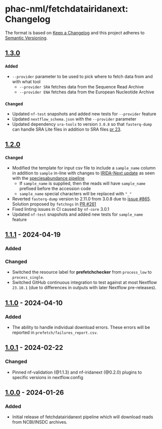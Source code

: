 # phac-nml/fetchdatairidanext: Changelog

The format is based on [Keep a Changelog](https://keepachangelog.com/en/1.0.0/)
and this project adheres to [Semantic Versioning](https://semver.org/spec/v2.0.0.html).

## [1.3.0]

### `Added`

- `--provider` parameter to be used to pick where to fetch data from and with what tool
  - `--provider SRA` fetches data from the Sequence Read Archive
  - `--provider ENA` fetches data from the European Nucleotide Archive

### `Changed`

- Updated `nf-test` snapshots and added new tests for `--provider` feature
- Updated `nextflow_schema.json` with the `--provider` parameter
- Updated dependency `sra-tools` to version `3.0.8` so that `fasterq-dump` can handle SRA Lite files in addition to SRA files [pr 23](https://keepachangelog.com/en/1.0.0/).

## [1.2.0]

### `Changed`

- Modified the template for input csv file to include a `sample_name` column in addition to `sample` in-line with changes to [IRIDA-Next update] as seen with the [speciesabundance pipeline]
  - If `sample_name` is supplied, then the reads will have `sample_name` prefixed before the accession code
  - `sample_name` special characters will be replaced with `"_"`
- Reverted `fasterq-dump` version to 2.11.0 from 3.0.8 due to [issue #865]. Solution proposed by `fetchngs` in [PR #261]
- Fixed linting issues in CI caused by `nf-core` 3.0.1
- Updated `nf-test` snapshots and added new tests for `sample_name` feature

[irida-next update]: https://github.com/phac-nml/irida-next/pull/678
[speciesabundance pipeline]: https://github.com/phac-nml/speciesabundance/pull/24
[issue #865]: https://github.com/ncbi/sra-tools/issues/865
[pr #261]: https://github.com/nf-core/fetchngs/pull/261

## [1.1.1] - 2024-04-19

### Added

### Changed

- Switched the resource label for **prefetchchecker** from `process_low` to `process_single`.
- Switched GitHub continuous integration to test against at most Nextflow `23.10.1` (due to differences in outputs with later Nextflow pre-releases).

## [1.1.0] - 2024-04-10

### Added

- The ability to handle individual download errors. These errors will be reported in `prefetch/failures_report.csv`.

## [1.0.1] - 2024-02-22

### Changed

- Pinned nf-validation (@1.1.3) and nf-iridanext (@0.2.0) plugins to specific versions in nextflow.config

## [1.0.0] - 2024-01-26

### Added

- Initial release of fetchdatairidanext pipeline which will download reads from NCBI/INSDC archives.

[1.3.0]: https://github.com/phac-nml/fetchdatairidanext/releases/tag/1.3.0
[1.2.0]: https://github.com/phac-nml/fetchdatairidanext/releases/tag/1.2.0
[1.1.1]: https://github.com/phac-nml/fetchdatairidanext/releases/tag/1.1.1
[1.1.0]: https://github.com/phac-nml/fetchdatairidanext/releases/tag/1.1.0
[1.0.1]: https://github.com/phac-nml/fetchdatairidanext/releases/tag/1.0.1
[1.0.0]: https://github.com/phac-nml/fetchdatairidanext/releases/tag/1.0.0
